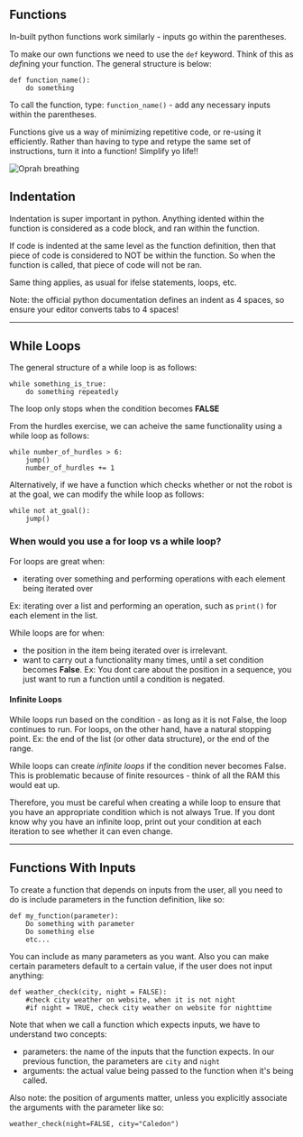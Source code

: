## Functions

In-built python functions work similarly - inputs go within the parentheses.

To make our own functions we need to use the `def` keyword. Think of this as *def*ining your function. The general structure is below:
```
def function_name():
    do something
```
To call the function, type: `function_name()` - add any necessary inputs within the parentheses. 

Functions give us a way of minimizing repetitive code, or re-using it efficiently. 
Rather than having to type and retype the same set of instructions, turn it into a function! 
Simplify yo life!!

![Oprah breathing](https://media.giphy.com/media/26n6GY1gFUUzVLrR6/giphy.gif)


## Indentation 

Indentation is super important in python. Anything idented within the function is considered as a code block, and ran within the function. 

If code is indented at the same level as the function definition, then that piece of code is considered to NOT be within the function. So when the function is called, that piece of code will not be ran. 

Same thing applies, as usual for ifelse statements, loops, etc. 

Note: the official python documentation defines an indent as 4 spaces, so ensure your editor converts tabs to 4 spaces!

______________

## While Loops
The general structure of a while loop is as follows: 

```
while something_is_true:
    do something repeatedly
```
The loop only stops when the condition becomes **FALSE**

From the hurdles exercise, we can acheive the same functionality using a while loop as follows: 

```
while number_of_hurdles > 6:
    jump()
    number_of_hurdles += 1
```

Alternatively, if we have a function which checks whether or not the robot is at the goal, we can modify the while loop as follows: 

```
while not at_goal():
    jump()
```

### When would you use a for loop vs a while loop?

For loops are great when: 
- iterating over something and performing operations with each element being iterated over 

Ex: iterating over a list and performing an operation, such as `print()` for each element in the list. 

While loops are for when:
- the position in the item being iterated over is irrelevant. 
- want to carry out a functionality many times, until a set condition becomes **False**.
Ex: You dont care about the position in a sequence, you just want to run a function until a condition is negated.  

#### Infinite Loops
While loops run based on the condition - as long as it is not False, the loop continues to run.
For loops, on the other hand, have a natural stopping point. Ex: the end of the list (or other data structure), or the end of the range.   

While loops can create *infinite loops* if the condition never becomes False. This is problematic because of finite resources - think of all the RAM this would eat up. 

Therefore, you must be careful when creating a while loop to ensure that you have an appropriate condition which is not always True. 
If you dont know why you have an infinite loop, print out your condition at each iteration to see whether it can even change. 

__________
## Functions With Inputs
To create a function that depends on inputs from the user, all you need to do is include parameters in the function definition, like so:
```
def my_function(parameter):
    Do something with parameter
    Do something else
    etc...
```

You can include as many parameters as you want. Also you can make certain parameters default to a certain value, if the user does not input anything:

``` 
def weather_check(city, night = FALSE):
    #check city weather on website, when it is not night
    #if night = TRUE, check city weather on website for nighttime 
```

Note that when we call a function which expects inputs, we have to understand two concepts:
- parameters: the name of the inputs that the function expects. In our previous function, the parameters are `city` and `night`
- arguments: the actual value being passed to the function when it's being called. 


Also note: the position of arguments matter, unless you explicitly associate the arguments with the parameter like so: 

```weather_check(night=FALSE, city="Caledon")```

